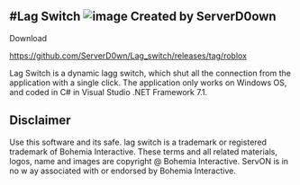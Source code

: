 #Lag Switch
![image](https://github.com/ServerD0wn/Lag_switch/assets/140721287/b9972e55-492d-4776-878c-90463f8adc68)
Created by ServerD0own
----
Download

https://github.com/ServerD0wn/Lag_switch/releases/tag/roblox

Lag Switch is a dynamic lagg switch, which shut all the connection from the application with a single click.
The application only works on Windows OS, and coded in C# in Visual Studio .NET Framework 7.1.

Disclaimer
----
Use this software and its safe.
lag switch is a trademark or registered trademark of Bohemia Interactive. These terms and all related materials, logos, name and images are copyright @ Bohemia Interactive. ServON is in no w ay associated with or endorsed by Bohemia Interactive.

